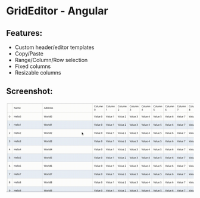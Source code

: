 # GridEditor - Angular

## Features:
* Custom header/editor templates
* Copy/Paste
* Range/Column/Row selection
* Fixed columns
* Resizable columns

## Screenshot:
![screenshot](/readme/screenshot.gif)
